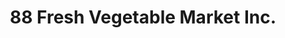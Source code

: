 ---
title: "88 Fresh Vegetable Market Inc."
url: /brooklyn/88-fresh-vegetable-market-inc/
shop: Supermarkt
---